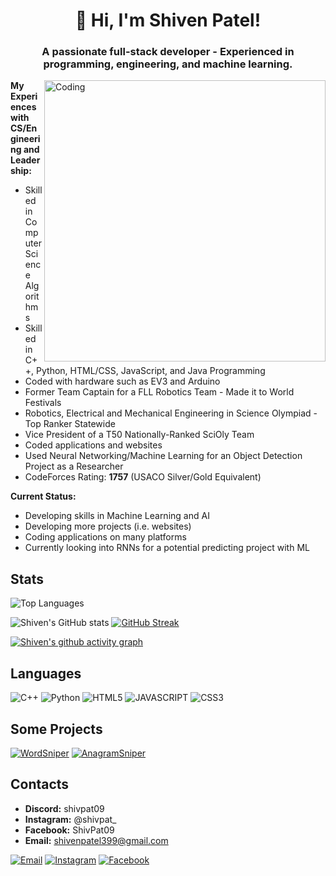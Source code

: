 <h1 align="center">👋 Hi, I'm Shiven Patel!</h1>
<h3 align="center">A passionate full-stack developer - Experienced in programming, engineering, and machine learning.</h3>


<!--- 
Change the pixels back to 345 once the stats widgets stop working again
--->
<img align="right" alt="Coding" width="450" src="https://media.giphy.com/media/M9gbBd9nbDrOTu1Mqx/giphy.gif">

**My Experiences with CS/Engineering and Leadership:**
- Skilled in Computer Science Algorithms
- Skilled in C++, Python, HTML/CSS, JavaScript, and Java Programming
- Coded with hardware such as EV3 and Arduino
- Former Team Captain for a FLL Robotics Team - Made it to World Festivals
- Robotics, Electrical and Mechanical Engineering in Science Olympiad - Top Ranker Statewide
- Vice President of a T50 Nationally-Ranked SciOly Team
- Coded applications and websites
- Used Neural Networking/Machine Learning for an Object Detection Project as a Researcher
- CodeForces Rating: **1757** (USACO Silver/Gold Equivalent)

**Current Status:**
- Developing skills in Machine Learning and AI
- Developing more projects (i.e. websites)
- Coding applications on many platforms
- Currently looking into RNNs for a potential predicting project with ML

## Stats

![Top Languages](https://github-readme-stats.vercel.app/api/top-langs/?username=shivenpatel399&theme=chartreuse-dark&layout=compact)

![Shiven's GitHub stats](https://github-readme-stats.vercel.app/api?username=shivenpatel399&theme=chartreuse-dark&show_icons=true)
[![GitHub Streak](https://streak-stats.demolab.com/?user=shivenpatel399&theme=chartreuse-dark)](https://git.io/streak-stats)

[![Shiven's github activity graph](https://github-readme-activity-graph.vercel.app/graph?username=shivenpatel399&theme=chartreuse-dark)](https://github.com/shivenpatel399/)


## Languages

![C++](https://img.shields.io/badge/c++-%2300599C.svg?style=for-the-badge&logo=c%2B%2B&logoColor=white)
![Python](https://img.shields.io/badge/python-3670A0?style=for-the-badge&logo=python&logoColor=ffdd54)
![HTML5](https://img.shields.io/badge/HTML5-E34F26?style=for-the-badge&logo=html5&logoColor=white)
![JAVASCRIPT](https://img.shields.io/badge/JavaScript-F7DF1E?style=for-the-badge&logo=javascript&logoColor=black)
![CSS3](https://img.shields.io/badge/CSS3-1572B6?style=for-the-badge&logo=css3&logoColor=white)



## Some Projects

[![WordSniper](https://github-readme-stats.vercel.app/api/pin/?username=shivenpatel399&repo=WordSniper&theme=chartreuse-dark&show_icons=true)](https://github.com/shivenpatel399/WordSniper)
[![AnagramSniper](https://github-readme-stats.vercel.app/api/pin/?username=shivenpatel399&repo=AnagramSniper&theme=chartreuse-dark&show_icons=true)](https://github.com/shivenpatel399/anagramsniper)


## Contacts

- **Discord:** shivpat09
- **Instagram:** @shivpat_
- **Facebook:** ShivPat09
- **Email:** shivenpatel399@gmail.com

[![Email](https://img.shields.io/badge/Gmail-%230077B5.svg?logo=gmail&logoColor=white)](mailto:shivenpatel399@gmail.com)
[![Instagram](https://img.shields.io/badge/Instagram-%23FF4500.svg?logo=Instagram&logoColor=white)](https://www.instagram.com/shivpat09/)
[![Facebook](https://img.shields.io/badge/-Facebook-FE7A16?logo=Facebook&logoColor=white)](https://www.facebook.com/ShivPat09/)


<!---
shivenpatel399/shivenpatel399 is a ✨ special ✨ repository because its `README.md` (this file) appears on your GitHub profile.
You can click the Preview link to take a look at your changes.
--->

